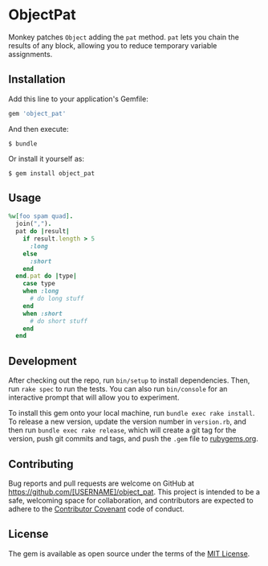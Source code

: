 # ObjectPat

Monkey patches `Object` adding the `pat` method.
`pat` lets you chain the results of any block, allowing you to reduce temporary variable assignments.

## Installation

Add this line to your application's Gemfile:

```ruby
gem 'object_pat'
```

And then execute:

    $ bundle

Or install it yourself as:

    $ gem install object_pat

## Usage

```ruby
%w[foo spam quad].
  join(",").
  pat do |result|
    if result.length > 5
      :long
    else
      :short
    end
  end.pat do |type|
    case type
    when :long
      # do long stuff
    end
    when :short
      # do short stuff
    end
  end
```

## Development

After checking out the repo, run `bin/setup` to install dependencies. Then, run `rake spec` to run the tests. You can also run `bin/console` for an interactive prompt that will allow you to experiment.

To install this gem onto your local machine, run `bundle exec rake install`. To release a new version, update the version number in `version.rb`, and then run `bundle exec rake release`, which will create a git tag for the version, push git commits and tags, and push the `.gem` file to [rubygems.org](https://rubygems.org).

## Contributing

Bug reports and pull requests are welcome on GitHub at https://github.com/[USERNAME]/object_pat. This project is intended to be a safe, welcoming space for collaboration, and contributors are expected to adhere to the [Contributor Covenant](contributor-covenant.org) code of conduct.


## License

The gem is available as open source under the terms of the [MIT License](http://opensource.org/licenses/MIT).
